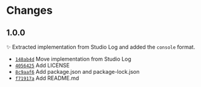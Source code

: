 # Changes

## 1.0.0

✨ Extracted implementation from Studio Log and added the `console` format.

- [`148ab4d`](https://github.com/javascript-studio/studio-log-format/commit/148ab4d857686b0acf86593e7b13932d5ffa1d59)
  Move implementation from Studio Log
- [`4056425`](https://github.com/javascript-studio/studio-log-format/commit/40564255709641c65441e23e3a7318724ebb4b1d)
  Add LICENSE
- [`8c9aaf6`](https://github.com/javascript-studio/studio-log-format/commit/8c9aaf6f599c8b1d29134f534d2770537d1f9ee1)
  Add package.json and package-lock.json
- [`f71917a`](https://github.com/javascript-studio/studio-log-format/commit/f71917a1749e1f02688c2f517d2f665248b10128)
  Add README.md
